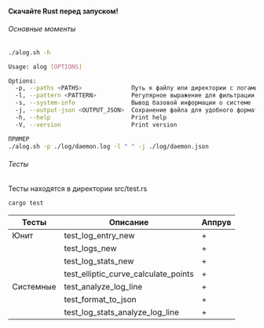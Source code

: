 #### Скачайте Rust перед запуском!
###### Основные моменты
```sh Команда помощи 
./alog.sh -h
```

```sh
Usage: alog [OPTIONS]

Options:
  -p, --paths <PATHS>              Путь к файлу или директории с логами
  -l, --pattern <PATTERN>          Регулярное выражение для фильтрации строк логов [default: ]
  -s, --system-info                Вывод базовой информации о системе
  -j, --output-json <OUTPUT_JSON>  Сохранение файла для удобного формата логов в json
  -h, --help                       Print help
  -V, --version                    Print version

```

```sh
ПРИМЕР
./alog.sh -p ./log/daemon.log -l " " -j ./log/daemon.json
```

###### Тесты 
Тесты находятся в директории src/test.rs 
```sh Запуск тестов
cargo test
```

| Тесты     | Описание                             | Аппрув |
| --------- | ------------------------------------ | ------ |
| Юнит      | test_log_entry_new                   | +      |
|           | test_logs_new                        | +      |
|           | test_log_stats_new                   | +      |
|           | test_elliptic_curve_calculate_points | +      |
| Системные | test_analyze_log_line                | +      |
|           | test_format_to_json                  | +      |
|           | test_log_stats_analyze_log_line      | +      |

